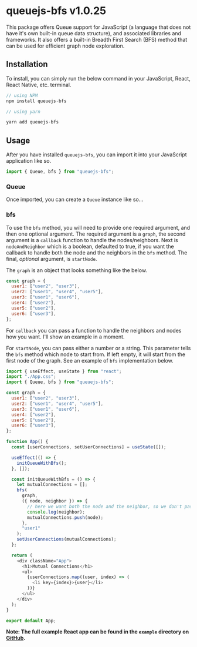 # queuejs-bfs v1.0.25

This package offers Queue support for JavaScript (a language that does not have it's own built-in queue data structure), and associated libraries and frameworks. It also offers a built-in Breadth First Search (BFS) method that can be used for efficient graph node exploration.

## Installation

To install, you can simply run the below command in your JavaScript, React, React Native, etc. terminal.

```javascript
// using NPM
npm install queuejs-bfs

// using yarn

yarn add queuejs-bfs
```

## Usage

After you have installed `queuejs-bfs`, you can import it into your JavaScript application like so.

```javascript
import { Queue, bfs } from "queuejs-bfs";
```

### Queue

Once imported, you can create a `Queue` instance like so...

### bfs

To use the `bfs` method, you will need to provide one required argument, and then one optional argument. The required argument is a `graph`, the second argument is a `callback` function to handle the nodes/neighbors. Next is `nodeAndNeighbor` which is a boolean, defaulted to true, if you want the callback to handle both the node and the neighbors in the `bfs` method. The final, _optional_ argument, is `startNode`.

The `graph` is an object that looks something like the below.

```javascript
const graph = {
  user1: ["user2", "user3"],
  user2: ["user1", "user4", "user5"],
  user3: ["user1", "user6"],
  user4: ["user2"],
  user5: ["user2"],
  user6: ["user3"],
};
```

For `callback` you can pass a function to handle the neighbors and nodes how you want. I'll show an example in a moment.

For `startNode`, you can pass either a number or a string. This parameter tells the `bfs` method which node to start from. If left empty, it will start from the first node of the graph. See an example of `bfs` implementation below.

```javascript
import { useEffect, useState } from "react";
import "./App.css";
import { Queue, bfs } from "queuejs-bfs";

const graph = {
  user1: ["user2", "user3"],
  user2: ["user1", "user4", "user5"],
  user3: ["user1", "user6"],
  user4: ["user2"],
  user5: ["user2"],
  user6: ["user3"],
};

function App() {
  const [userConnections, setUserConnections] = useState([]);

  useEffect(() => {
    initQueueWithBfs();
  }, []);

  const initQueueWithBfs = () => {
    let mutualConnections = [];
    bfs(
      graph,
      ({ node, neighbor }) => {
        // here we want both the node and the neighbor, so we don't pass anything for `nodeAndNeighbor`. It defaults to true.
        console.log(neighbor);
        mutualConnections.push(node);
      },
      "user1"
    );
    setUserConnections(mutualConnections);
  };

  return (
    <div className="App">
      <h1>Mutual Connections</h1>
      <ul>
        {userConnections.map((user, index) => (
          <li key={index}>{user}</li>
        ))}
      </ul>
    </div>
  );
}

export default App;
```

**Note: The full example React app can be found in the `example` directory on [GitHub](https://github.com/macro6461/queuejs-bfs/tree/main/example).**
